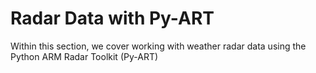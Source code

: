 # Radar Data with Py-ART

Within this section, we cover working with weather radar data using the Python ARM Radar Toolkit (Py-ART)